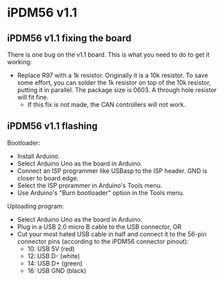 iPDM56 v1.1
===========

iPDM56 v1.1 fixing the board
----------------------------

There is one bug on the v1.1 board. This is what you need to do to get it
working:
- Replace R97 with a 1k resistor. Originally it is a 10k resistor. To save some
  effort, you can solder the 1k resistor on top of the 10k resistor, putting it
  in parallel. The package size is 0603. A through hole resistor will fit fine.
    - If this fix is not made, the CAN controllers will not work.


iPDM56 v1.1 flashing
--------------------

Bootloader:
- Install Arduino.
- Select Arduino Uno as the board in Arduino.
- Connect an ISP programmer like USBasp to the ISP header. GND is closer to board edge.
- Select the ISP prorammer in Arduino's Tools menu.
- Use Arduino's "Burn bootloader" option in the Tools menu.

Uploading program:
- Select Arduino Uno as the board in Arduino.
- Plug in a USB 2.0 micro B cable to the USB connector, OR
- Cut your most hated USB cable in half and connect it to the 56-pin connector pins (according to the iPDM56 connector pinout):
	- 10: USB 5V  (red)
	- 12: USB D-  (white)
	- 14: USB D+  (green)
	- 16: USB GND (black)

